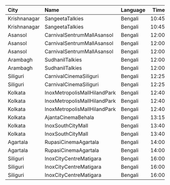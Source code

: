 | City         | Name                         | Language |  Time | Type       | Price | Capacity | Booked |
| :----------- | :--------------------------- | :------- | ----: | :--------- | ----: | -------: | -----: |
| Krishnanagar | SangeetaTalkies              | Bengali  | 10:45 | Balcony    |   50₹ |      231 |    165 |
| Krishnanagar | SangeetaTalkies              | Bengali  | 10:45 | FirstClass |   30₹ |      513 |    454 |
| Asansol      | CarnivalSentrumMallAsansol   | Bengali  | 12:00 | Premium    |   90₹ |       84 |      0 |
| Asansol      | CarnivalSentrumMallAsansol   | Bengali  | 12:00 | Silver     |   90₹ |      192 |      4 |
| Asansol      | CarnivalSentrumMallAsansol   | Bengali  | 12:00 | Gold       |   90₹ |       36 |      2 |
| Arambagh     | SudhanilTalkies              | Bengali  | 12:00 | Balcony    |   35₹ |      400 |    344 |
| Arambagh     | SudhanilTalkies              | Bengali  | 12:00 | RearStall  |   25₹ |      412 |    370 |
| Siliguri     | CarnivalCinemaSiliguri       | Bengali  | 12:25 | Special    |  110₹ |       28 |      0 |
| Siliguri     | CarnivalCinemaSiliguri       | Bengali  | 12:25 | Executive  |  110₹ |      176 |      0 |
| Kolkata      | InoxMetropolisMallHilandPark | Bengali  | 12:40 | Premier    |  100₹ |       36 |      0 |
| Kolkata      | InoxMetropolisMallHilandPark | Bengali  | 12:40 | Royal      |  230₹ |       14 |      0 |
| Kolkata      | InoxMetropolisMallHilandPark | Bengali  | 12:40 | Silver     |  100₹ |      141 |      0 |
| Kolkata      | AjantaCinemaBehala           | Bengali  | 13:15 | Balcony    |  150₹ |      106 |     70 |
| Kolkata      | InoxSouthCityMall            | Bengali  | 13:40 | Premier    |  160₹ |       34 |      0 |
| Kolkata      | InoxSouthCityMall            | Bengali  | 13:40 | Silver     |  160₹ |      153 |      0 |
| Agartala     | RupasiCinemaAgartala         | Bengali  | 14:00 | GoldClass  |  150₹ |      205 |    133 |
| Agartala     | RupasiCinemaAgartala         | Bengali  | 14:00 | Recliners  |  350₹ |       16 |      4 |
| Siliguri     | InoxCityCentreMatigara       | Bengali  | 16:00 | Club       |  140₹ |      175 |      0 |
| Siliguri     | InoxCityCentreMatigara       | Bengali  | 16:00 | Executive  |  140₹ |       31 |      0 |
| Siliguri     | InoxCityCentreMatigara       | Bengali  | 16:00 | Royale     |  180₹ |       10 |      0 |